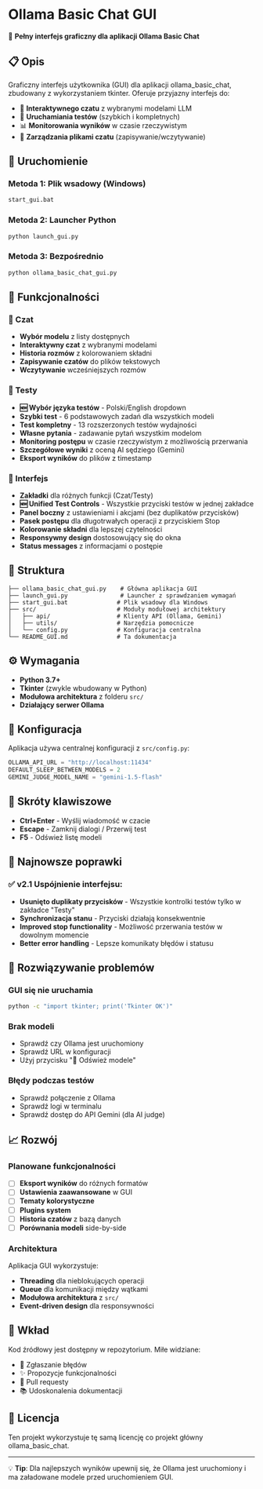 # Ollama Basic Chat GUI

🤖 **Pełny interfejs graficzny dla aplikacji Ollama Basic Chat**

## 📋 Opis

Graficzny interfejs użytkownika (GUI) dla aplikacji ollama_basic_chat, zbudowany z wykorzystaniem tkinter. Oferuje przyjazny interfejs do:

- 💬 **Interaktywnego czatu** z wybranymi modelami LLM
- 🧪 **Uruchamiania testów** (szybkich i kompletnych)  
- 📊 **Monitorowania wyników** w czasie rzeczywistym
- 📁 **Zarządzania plikami czatu** (zapisywanie/wczytywanie)

## 🚀 Uruchomienie

### Metoda 1: Plik wsadowy (Windows)
```cmd
start_gui.bat
```

### Metoda 2: Launcher Python
```bash
python launch_gui.py
```

### Metoda 3: Bezpośrednio
```bash
python ollama_basic_chat_gui.py
```

## 🎯 Funkcjonalności

### 💬 Czat
- **Wybór modelu** z listy dostępnych
- **Interaktywny czat** z wybranymi modelami
- **Historia rozmów** z kolorowaniem składni
- **Zapisywanie czatów** do plików tekstowych
- **Wczytywanie** wcześniejszych rozmów

### 🧪 Testy
- **🆕 Wybór języka testów** - Polski/English dropdown
- **Szybki test** - 6 podstawowych zadań dla wszystkich modeli
- **Test kompletny** - 13 rozszerzonych testów wydajności
- **Własne pytania** - zadawanie pytań wszystkim modelom
- **Monitoring postępu** w czasie rzeczywistym z możliwością przerwania
- **Szczegółowe wyniki** z oceną AI sędziego (Gemini)
- **Eksport wyników** do plików z timestamp

### 🎨 Interfejs
- **Zakładki** dla różnych funkcji (Czat/Testy)
- **🆕 Unified Test Controls** - Wszystkie przyciski testów w jednej zakładce
- **Panel boczny** z ustawieniami i akcjami (bez duplikatów przycisków)
- **Pasek postępu** dla długotrwałych operacji z przyciskiem Stop
- **Kolorowanie składni** dla lepszej czytelności
- **Responsywny design** dostosowujący się do okna
- **Status messages** z informacjami o postępie

## 📁 Struktura

```
├── ollama_basic_chat_gui.py    # Główna aplikacja GUI
├── launch_gui.py               # Launcher z sprawdzaniem wymagań
├── start_gui.bat              # Plik wsadowy dla Windows
├── src/                       # Moduły modułowej architektury
│   ├── api/                   # Klienty API (Ollama, Gemini)
│   ├── utils/                 # Narzędzia pomocnicze
│   └── config.py              # Konfiguracja centralna
└── README_GUI.md              # Ta dokumentacja
```

## ⚙️ Wymagania

- **Python 3.7+**
- **Tkinter** (zwykle wbudowany w Python)
- **Modułowa architektura** z folderu `src/`
- **Działający serwer Ollama**

## 🔧 Konfiguracja

Aplikacja używa centralnej konfiguracji z `src/config.py`:

```python
OLLAMA_API_URL = "http://localhost:11434"
DEFAULT_SLEEP_BETWEEN_MODELS = 2
GEMINI_JUDGE_MODEL_NAME = "gemini-1.5-flash"
```

## 📱 Skróty klawiszowe

- **Ctrl+Enter** - Wyślij wiadomość w czacie
- **Escape** - Zamknij dialogi / Przerwij test
- **F5** - Odśwież listę modeli

## 🔧 Najnowsze poprawki

### ✅ v2.1 Uspójnienie interfejsu:
- **Usunięto duplikaty przycisków** - Wszystkie kontrolki testów tylko w zakładce "Testy"
- **Synchronizacja stanu** - Przyciski działają konsekwentnie
- **Improved stop functionality** - Możliwość przerwania testów w dowolnym momencie
- **Better error handling** - Lepsze komunikaty błędów i statusu

## 🐛 Rozwiązywanie problemów

### GUI się nie uruchamia
```bash
python -c "import tkinter; print('Tkinter OK')"
```

### Brak modeli
- Sprawdź czy Ollama jest uruchomiony
- Sprawdź URL w konfiguracji
- Użyj przycisku "🔄 Odśwież modele"

### Błędy podczas testów
- Sprawdź połączenie z Ollama
- Sprawdź logi w terminalu
- Sprawdź dostęp do API Gemini (dla AI judge)

## 📈 Rozwój

### Planowane funkcjonalności
- [ ] **Eksport wyników** do różnych formatów
- [ ] **Ustawienia zaawansowane** w GUI
- [ ] **Tematy kolorystyczne**
- [ ] **Plugins system**
- [ ] **Historia czatów** z bazą danych
- [ ] **Porównania modeli** side-by-side

### Architektura
Aplikacja GUI wykorzystuje:
- **Threading** dla nieblokujących operacji
- **Queue** dla komunikacji między wątkami  
- **Modułowa architektura** z `src/`
- **Event-driven design** dla responsywności

## 🤝 Wkład

Kod źródłowy jest dostępny w repozytorium. Miłe widziane:
- 🐛 Zgłaszanie błędów
- ✨ Propozycje funkcjonalności  
- 🔧 Pull requesty
- 📚 Udoskonalenia dokumentacji

## 📄 Licencja

Ten projekt wykorzystuje tę samą licencję co projekt główny ollama_basic_chat.

---
💡 **Tip**: Dla najlepszych wyników upewnij się, że Ollama jest uruchomiony i ma załadowane modele przed uruchomieniem GUI.
